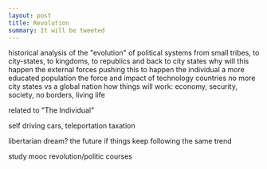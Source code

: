 ```yaml
---
layout: post
title: Revolution
summary: It will be tweeted
---
```


historical analysis of the "evolution" of political systems
from small tribes, to city-states, to kingdoms, to republics and back to city states
why will this happen
the external forces pushing this to happen
the individual
a more educated population
the force and impact of technology
countries no more
city states vs a global nation
how things will work: economy, security, society, no borders, living life

related to "The Individual"

self driving cars, teleportation
taxation

libertarian dream?
the future if things keep following the same trend




study mooc revolution/politic courses

